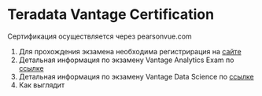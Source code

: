 # Teradata Vantage Certification

Сертификация осуществляется через pearsonvue.com

1) Для прохождения экзамена необходима регистрирация на [сайте](https://home.pearsonvue.com/teradata)  
2) Детальная информация по экзамену Vantage Analytics Exam по [ссылке](https://www.teradata.ru/University/Certification/Vantage-Certifications/Analytics-Exam)  
3) Детальная информация по экзамену Vantage Data Science по [ссылке](https://www.teradata.ru/University/Certification/Vantage-Certifications/Data-Science-Exam)
4) Как выглядит 
